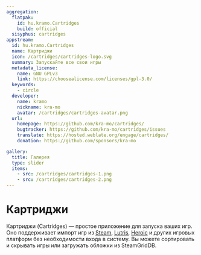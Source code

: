 ```yaml
---
aggregation:
  flatpak:
    id: hu.kramo.Cartridges
    build: official
  sisyphus: cartridges
appstream:
  id: hu.kramo.Cartridges
  name: Картриджи
  icon: /cartridges/cartridges-logo.svg
  summary: Запускайте все свои игры
  metadata_license:
    name: GNU GPLv3
    link: https://choosealicense.com/licenses/gpl-3.0/
  keywords:
    - circle
  developer:
    name: kramo
    nickname: kra-mo
    avatar: /cartridges/cartridges-avatar.png
  url:
    homepage: https://github.com/kra-mo/cartridges/
    bugtracker: https://github.com/kra-mo/cartridges/issues
    translate: https://hosted.weblate.org/engage/cartridges/
    donation: https://github.com/sponsors/kra-mo

gallery:
  title: Галерея
  type: slider
  items:
    - src: /cartridges/cartridges-1.png
    - src: /cartridges/cartridges-2.png
---
```


# Картриджи

Картриджи (Cartridges) — простое приложение для запуска ваших игр. Оно поддерживает импорт игр из [Steam](/steam), [Lutris](/lutris), [Heroic](/heroic-games-launcher) и других игровых платформ без необходимости входа в систему. Вы можете сортировать и скрывать игры или загружать обложки из SteamGridDB.

<AGWGallery />

<!--@include: @apps/_parts/install/content-repo.md-->
<!--@include: @apps/_parts/install/content-flatpak.md-->
